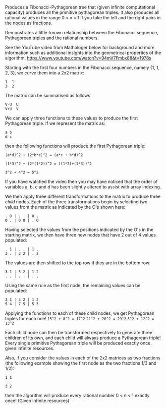 Produces a Fibonacci-Pythagorean tree that (given infinite computational capacity) produces all the primitive
pythagorean triples. It also produces all rational values in the range 0 < v < 1 if you take the left and the right
pairs in the nodes as fractions.

Demonstrates a little-known relationship between the Fibonacci sequence, Pythagorean triples and the rational numbers.

See the YouTube video from Mathologer below for background and more information such as additional insights into the
geometrical properties of the algorithm.
https://www.youtube.com/watch?v=94mV7Fmbx88&t=1978s

Starting with the first four numbers in the Fibonacci sequence, namely {1, 1, 2, 3}, we *curve* them into a 2x2 matrix:
```
1  1
3  2
```
The matrix can be summarised as follows:
```
V-U  U
V+U  V
```
We can apply three functions to these values to produce the first Pythagorean triple. If we represent the matrix as:
```
a b
d c
```
then the following functions will produce the first Pythagorean triple:

`(a*d)^2 + (2*b*c)^2 = (a*c + b*d)^2`

`(1*3)^2 + (2*(1*2))^2 = ((1*2)+(1*3))^2`

`3^2 + 4^2 = 5^2`

If you have watched the video then you may have noticed that the order of variables a, b, c and d has been slightly altered to assist with array indexing.

We then apply three different transformations to the matrix to produce three *child* nodes. Each of the three
transformations begin by selecting two values from the matrix as indicated by the O's shown here:
```
. O | . . | O .
O . | O O | . O
```
Having selected the values from the positions indicated by the O's in the starting matrix, we then have three new nodes
that have 2 out of 4 values populated:
```
. 1 | . . | 1 .
3 . | 3 2 | . 2
```
The values are then shifted to the top row if they are in the bottom row:
```
3 1 | 3 2 | 1 2
. . | . . | . .
```
Using the same rule as the first node, the remaining values can be populated:
```
3 1 | 3 2 | 1 2
5 4 | 7 5 | 5 3
```
Applying the functions to each of these child nodes, we get Pythagorean triples for each one!
`15^2 + 8^2 = 17^2`
`21^2 + 20^2 = 29^2`
`5^2 + 12^2 = 13^2`

Each child node can then be transformed respectively to generate three children of its own, and each child will always
produce a Pythagorean triple! Every single primitive Pythagorean triple will be produced exactly once, given infinite
resources.

Also, if you consider the values in each of the 2x2 matrices as two fractions (the following example showing the first
node as the two fractions 1/3 and 1/2):
```
1 1
- -
3 2
```
then the algorithm will produce every rational number 0 < n < 1 exactly once! (Given infinite resources)